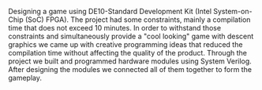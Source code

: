 Designing a game using DE10-Standard Development Kit (Intel System-on-Chip (SoC) FPGA).
The project had some constraints, mainly a compilation time that does not exceed 10 minutes.
In order to withstand those constraints and simultaneously provide a "cool looking" game with descent graphics we came up with creative programming ideas that 
reduced the compilation time without affecting the quality of the product.
Through the project we built and programmed hardware modules using System Verilog.
After designing the modules we connected all of them together to form the gameplay.